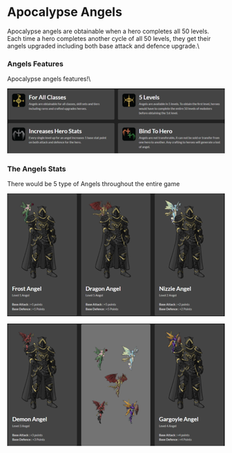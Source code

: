 # Apocalypse Angels

Apocalypse angels are obtainable when a hero completes all 50 levels. Each time a hero completes another cycle of all 50 levels, they get their angels upgraded including both base attack and defence upgrade.\


### Angels Features

Apocalypse angels features!\


![](<../.gitbook/assets/image (153).png>)

### The Angels Stats

There would be 5 type of Angels throughout the entire game

![](<../.gitbook/assets/image (144).png>)

![](<../.gitbook/assets/image (111).png>)
